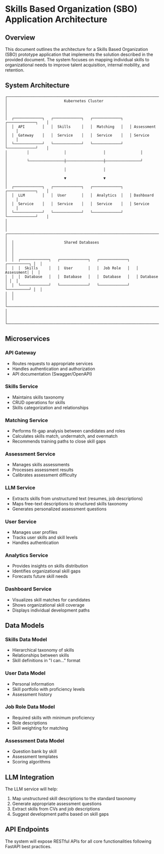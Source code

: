 # Skills Based Organization (SBO) Application Architecture

## Overview
This document outlines the architecture for a Skills Based Organization (SBO) prototype application that implements the solution described in the provided document. The system focuses on mapping individual skills to organizational needs to improve talent acquisition, internal mobility, and retention.

## System Architecture

```
┌───────────────────────────────────────────────────────────────────────────┐
│                          Kubernetes Cluster                                │
│                                                                           │
│  ┌─────────────┐   ┌─────────────┐   ┌─────────────┐   ┌─────────────┐    │
│  │  API        │   │  Skills     │   │  Matching   │   │ Assessment  │    │
│  │  Gateway    │   │  Service    │   │  Service    │   │ Service     │    │
│  └─────────────┘   └─────────────┘   └─────────────┘   └─────────────┘    │
│         │                │                 │                │              │
│         └────────────────┼─────────────────┼────────────────┘              │
│                          │                 │                               │
│                          ▼                 ▼                               │
│  ┌─────────────┐   ┌─────────────┐   ┌─────────────┐   ┌─────────────┐    │
│  │  LLM        │   │  User       │   │  Analytics  │   │ Dashboard   │    │
│  │  Service    │   │  Service    │   │  Service    │   │ Service     │    │
│  └─────────────┘   └─────────────┘   └─────────────┘   └─────────────┘    │
│                                                                           │
│  ┌─────────────────────────────────────────────────────────────────────┐  │
│  │                       Shared Databases                              │  │
│  │                                                                     │  │
│  │  ┌─────────────┐   ┌─────────────┐   ┌─────────────┐   ┌──────────┐ │  │
│  │  │  Skills     │   │  User       │   │  Job Role   │   │ Assessment│ │  │
│  │  │  Database   │   │  Database   │   │  Database   │   │ Database  │ │  │
│  │  └─────────────┘   └─────────────┘   └─────────────┘   └──────────┘ │  │
│  │                                                                     │  │
│  └─────────────────────────────────────────────────────────────────────┘  │
│                                                                           │
└───────────────────────────────────────────────────────────────────────────┘
```

## Microservices

### API Gateway
- Routes requests to appropriate services
- Handles authentication and authorization
- API documentation (Swagger/OpenAPI)

### Skills Service
- Maintains skills taxonomy
- CRUD operations for skills
- Skills categorization and relationships

### Matching Service
- Performs fit-gap analysis between candidates and roles
- Calculates skills match, undermatch, and overmatch
- Recommends training paths to close skill gaps

### Assessment Service
- Manages skills assessments
- Processes assessment results
- Calibrates assessment difficulty

### LLM Service
- Extracts skills from unstructured text (resumes, job descriptions)
- Maps free-text descriptions to structured skills taxonomy
- Generates personalized assessment questions

### User Service
- Manages user profiles
- Tracks user skills and skill levels
- Handles authentication

### Analytics Service
- Provides insights on skills distribution
- Identifies organizational skill gaps
- Forecasts future skill needs

### Dashboard Service
- Visualizes skill matches for candidates
- Shows organizational skill coverage
- Displays individual development paths

## Data Models

### Skills Data Model
- Hierarchical taxonomy of skills
- Relationships between skills
- Skill definitions in "I can..." format

### User Data Model
- Personal information
- Skill portfolio with proficiency levels
- Assessment history

### Job Role Data Model
- Required skills with minimum proficiency
- Role descriptions
- Skill weighting for matching

### Assessment Data Model
- Question bank by skill
- Assessment templates
- Scoring algorithms

## LLM Integration
The LLM service will help:
1. Map unstructured skill descriptions to the standard taxonomy
2. Generate appropriate assessment questions
3. Extract skills from CVs and job descriptions
4. Suggest development paths based on skill gaps

## API Endpoints
The system will expose RESTful APIs for all core functionalities following FastAPI best practices.
